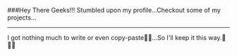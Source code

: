 ###Hey There Geeks!!!
Stumbled upon my profile...Checkout some of my projects...
<hr>
I got nothing much to write or even copy-paste🐨🐨...So I'll keep it this way.👻👻👻

